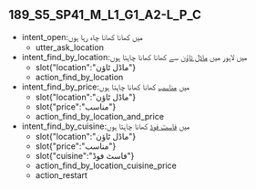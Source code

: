 ## 189_S5_SP41_M_L1_G1_A2-L_P_C
* intent_open:میں کھانا کھانا چاہ رہا ہوں
	- utter_ask_location
* intent_find_by_location:میں لاہور میں [ماڈل ٹاؤن](location) سے کھانا کھانا چاہتا ہوں
	- slot{"location":"ماڈل ٹاؤن"}
	- action_find_by_location
* intent_find_by_price:میں [مناسب](price) کھانا کھانا چاہتا ہوں
	- slot{"location":"ماڈل ٹاؤن"}
	- slot{"price":"مناسب"}
	- action_find_by_location_and_price
* intent_find_by_cuisine:میں [فاسٹ فوڈ](cuisine) کھانا چاہتا ہوں
	- slot{"location":"ماڈل ٹاؤن"}
	- slot{"price":"مناسب"}
	- slot{"cuisine":"فاسٹ فوڈ"}
	- action_find_by_location_cuisine_price
	- action_restart